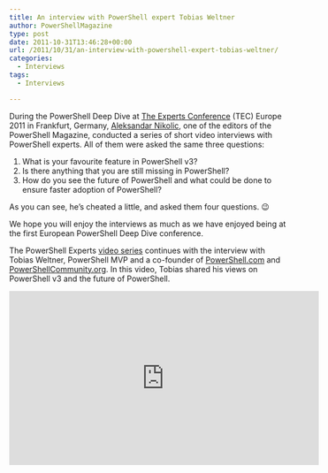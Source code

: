 ```yaml
---
title: An interview with PowerShell expert Tobias Weltner
author: PowerShellMagazine
type: post
date: 2011-10-31T13:46:28+00:00
url: /2011/10/31/an-interview-with-powershell-expert-tobias-weltner/
categories:
  - Interviews
tags:
  - Interviews

---
```

During the PowerShell Deep Dive at [The Experts Conference][1] (TEC) Europe 2011 in Frankfurt, Germany, [Aleksandar Nikolic][2], one of the editors of the PowerShell Magazine, conducted a series of short video interviews with PowerShell experts. All of them were asked the same three questions:

  1. What is your favourite feature in PowerShell v3?
  2. Is there anything that you are still missing in PowerShell?
  3. How do you see the future of PowerShell and what could be done to ensure faster adoption of PowerShell?

As you can see, he&#8217;s cheated a little, and asked them four questions. 😉

We hope you will enjoy the interviews as much as we have enjoyed being at the first European PowerShell Deep Dive conference.

The PowerShell Experts [video series][3] continues with the interview with Tobias Weltner, PowerShell MVP and a co-founder of [PowerShell.com][4] and [PowerShellCommunity.org][5]. In this video, Tobias shared his views on PowerShell v3 and the future of PowerShell.

<p align="center">
  <iframe src="http://www.youtube.com/embed/Jah1W2WMlDc?hd=1" frameborder="0" width="560" height="315"></iframe>
</p>

[1]: http://theexpertsconference.com/
[2]: http://powershellers.blogspot.com
[3]: /categories/interviews/
[4]: http://www.PowerShell.com
[5]: http://www.PowerShellCommunity.org